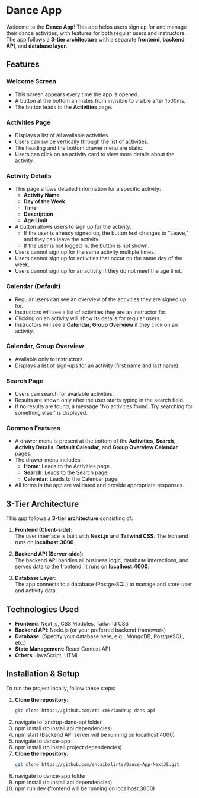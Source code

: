 # Dance App

Welcome to the **Dance App**! This app helps users sign up for and manage their dance activities, with features for both regular users and instructors. The app follows a **3-tier architecture** with a separate **frontend**, **backend API**, and **database layer**.

## Features

### **Welcome Screen**
- This screen appears every time the app is opened.
- A button at the bottom animates from invisible to visible after 1500ms.
- The button leads to the **Activities** page.

### **Activities Page**
- Displays a list of all available activities.
- Users can swipe vertically through the list of activities.
- The heading and the bottom drawer menu are static.
- Users can click on an activity card to view more details about the activity.

### **Activity Details**
- This page shows detailed information for a specific activity:
  - **Activity Name**
  - **Day of the Week**
  - **Time**
  - **Description**
  - **Age Limit**
- A button allows users to sign up for the activity.
  - If the user is already signed up, the button text changes to "Leave," and they can leave the activity.
  - If the user is not logged in, the button is not shown.
- Users cannot sign up for the same activity multiple times.
- Users cannot sign up for activities that occur on the same day of the week.
- Users cannot sign up for an activity if they do not meet the age limit.

### **Calendar (Default)**
- Regular users can see an overview of the activities they are signed up for.
- Instructors will see a list of activities they are an instructor for.
- Clicking on an activity will show its details for regular users.
- Instructors will see a **Calendar, Group Overview** if they click on an activity.

### **Calendar, Group Overview**
- Available only to instructors.
- Displays a list of sign-ups for an activity (first name and last name).

### **Search Page**
- Users can search for available activities.
- Results are shown only after the user starts typing in the search field.
- If no results are found, a message "No activities found. Try searching for something else." is displayed.

### **Common Features**
- A drawer menu is present at the bottom of the **Activities**, **Search**, **Activity Details**, **Default Calendar**, and **Group Overview Calendar** pages.
- The drawer menu includes:
  - **Home**: Leads to the Activities page.
  - **Search**: Leads to the Search page.
  - **Calendar**: Leads to the Calendar page.
- All forms in the app are validated and provide appropriate responses.

## 3-Tier Architecture

This app follows a **3-tier architecture** consisting of:

1. **Frontend (Client-side)**:  
   The user interface is built with **Next.js** and **Tailwind CSS**. The frontend runs on **localhost:3000**.

2. **Backend API (Server-side)**:  
   The backend API handles all business logic, database interactions, and serves data to the frontend. It runs on **localhost:4000**.

3. **Database Layer**:  
   The app connects to a database (PostgreSQL) to manage and store user and activity data. 

## Technologies Used
- **Frontend**: Next.js, CSS Modules, Tailwind CSS
- **Backend API**: Node.js (or your preferred backend framework)
- **Database**: (Specify your database here, e.g., MongoDB, PostgreSQL, etc.)
- **State Management**: React Context API
- **Others**: JavaScript, HTML

## Installation & Setup

To run the project locally, follow these steps:

1. **Clone the repository**:
   ```bash
   git clone https://github.com/rts-cmk/landrup-dans-api
2. navigate to landrup-dans-api folder
3. npm install (to install api dependencies)
4. npm start (Backend API server will be running on localhost:4000)
5. navigate to dance-app
6. npm install (to install project dependencies)
7. **Clone the repository**:
   ```bash
   git clone https://github.com/shoaibalirts/Dance-App-NextJS.git
9. navigate to dance-app folder
10. npm install (to install api dependencies)
11. npm run dev (frontend will be running on localhost:3000)

